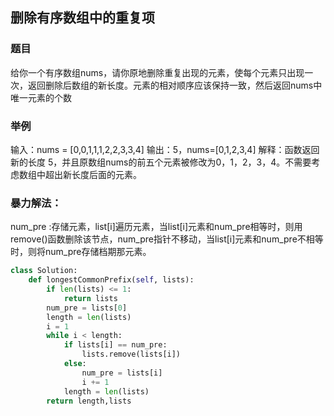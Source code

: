 ## 删除有序数组中的重复项
### 题目
给你一个有序数组nums，请你原地删除重复出现的元素，使每个元素只出现一次，返回删除后数组的新长度。元素的相对顺序应该保持一致，然后返回nums中唯一元素的个数
### 举例
输入：nums = [0,0,1,1,1,2,2,3,3,4]
输出：5，nums=[0,1,2,3,4]
解释：函数返回新的长度 5，并且原数组nums的前五个元素被修改为0，1，2，3，4。不需要考虑数组中超出新长度后面的元素。
### 暴力解法：
num_pre :存储元素，list[i]遍历元素，当list[i]元素和num_pre相等时，则用remove()函数删除该节点，num_pre指针不移动，当list[i]元素和num_pre不相等时，则将num_pre存储档期那元素。
```python
class Solution:
    def longestCommonPrefix(self, lists):
        if len(lists) <= 1:
            return lists
        num_pre = lists[0]
        length = len(lists)
        i = 1
        while i < length:
            if lists[i] == num_pre:
                lists.remove(lists[i])
            else:
                num_pre = lists[i]
                i += 1
            length = len(lists)
        return length,lists
```
